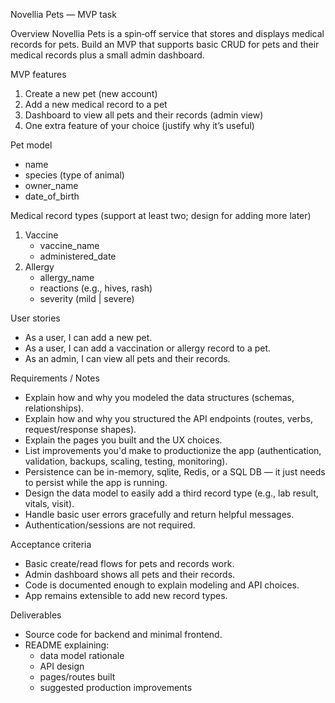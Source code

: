 Novellia Pets — MVP task

Overview
Novellia Pets is a spin‑off service that stores and displays medical records for pets. Build an MVP that supports basic CRUD for pets and their medical records plus a small admin dashboard.

MVP features
1. Create a new pet (new account)
2. Add a new medical record to a pet
3. Dashboard to view all pets and their records (admin view)
4. One extra feature of your choice (justify why it’s useful)

Pet model
- name
- species (type of animal)
- owner_name
- date_of_birth

Medical record types (support at least two; design for adding more later)
1. Vaccine
    - vaccine_name
    - administered_date
2. Allergy
    - allergy_name
    - reactions (e.g., hives, rash)
    - severity (mild | severe)

User stories
- As a user, I can add a new pet.
- As a user, I can add a vaccination or allergy record to a pet.
- As an admin, I can view all pets and their records.

Requirements / Notes
- Explain how and why you modeled the data structures (schemas, relationships).
- Explain how and why you structured the API endpoints (routes, verbs, request/response shapes).
- Explain the pages you built and the UX choices.
- List improvements you'd make to productionize the app (authentication, validation, backups, scaling, testing, monitoring).
- Persistence can be in-memory, sqlite, Redis, or a SQL DB — it just needs to persist while the app is running.
- Design the data model to easily add a third record type (e.g., lab result, vitals, visit).
- Handle basic user errors gracefully and return helpful messages.
- Authentication/sessions are not required.

Acceptance criteria
- Basic create/read flows for pets and records work.
- Admin dashboard shows all pets and their records.
- Code is documented enough to explain modeling and API choices.
- App remains extensible to add new record types.

Deliverables
- Source code for backend and minimal frontend.
- README explaining:
  - data model rationale
  - API design
  - pages/routes built
  - suggested production improvements